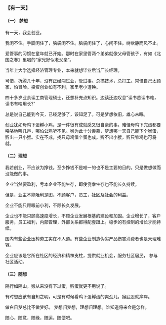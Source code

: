 ### 【有一天】

#### （一） 梦想
有一天，我会创业。

我闲不住。手脚闲住了，脑袋闲不住。脑袋闲住了，心闲不住。树欲静而风不止。

爱管事的习惯在童年就已开始。那时在家里管两个弟弟就像父母管孩子，有如《北国之春》里唱的“家兄好似老父亲”。

当年上大学选择经济管理专业，本来就想毕业后当厂长经理。

可惜，折腾几十年，没有正经闯过业，管过事。总搞技术，总打工。常怪自己太顾家，怕冒险。投资创业如有不利，家里老小遭殃。

四十多岁业余读工商管理硕士，还想补充点知识。边读还边叹息“读书苦读书难，读书有啥用长?”

总是说自己能到今天，已经足够了，该知足了。可是梦想依旧，雄心未眠。

创业犹如母鸡下蛋孵小鸡，是一件很有成就感又很自豪的事。难怪母鸡下完蛋都要咯咯地叫几声，哪怕公鸡听不见。猴为此十分羡慕，梦想哪一天自己能下个猴蛋，孵出一只小猴。实在不成，找只母鸡借个蛋也成。孵不出小猴，孵只雏鸡也可将就。

#### （二）理想
我若创业，不应该为挣钱，至少挣钱不是唯一的也不是主要的目的。只是做想做而没能做的事。

企业当然要盈利，亏本企业不能生存，即使侥幸生存也不能长久持续。

但是，业主不能唯利是图，不顾客户，员工，社区及社会的利益。

企业不能只顾眼前小利，不顾长久发展。

企业也不能只顾高速度增长，不顾企业发展根基的建设和加固。企业增长了，客户服务，员工福利，内部管理，外部关系都得配套跟上。稳步的有控制的增长才能持续。

国内有些企业压榨劳工实在不人道。有些企业制造伪劣产品伤害消费者也是天理难容。

企业应该是它所在社区的经济和精神支柱，提供就业机会，服务社区居民， 参与社区活动。

#### （三）随想
隔行如隔山，猴从来没有下过蛋，孵蛋就更不用说了。

有时想应该有自知之明，可是有时候看鸡下蛋孵蛋的爽劲儿，猴屁股就痒痒。

做白日梦总比不做梦好。 梦想归梦想，理想归理想。谁知道将来会是怎样。

随心，随意，随缘，随运，随便吧。
